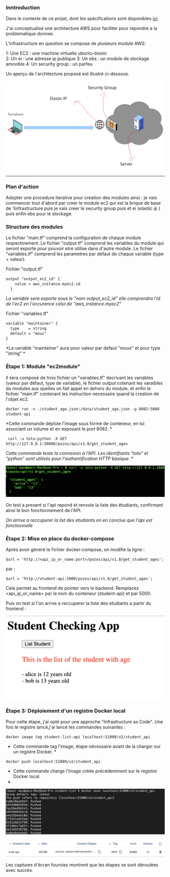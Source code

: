 

### Inntroduction

Dans le contexte de ce projet, dont les spécifications sont disponibles  [ici](https://github.com/diranetafen/student-list.git "here"). 

J'ai conceptualisé une architecture AWS pour faciliter pour repondre a la problematique donnee.

L'infrastructure en question se compose de plusieurs module AWS:
 
1: Une EC2 : une machine virtuelle  ubuntu-bionic  
2: Un ei : une adresse ip publique 
3: Un ebs : un module de stockage amovible 
4: Un security group : un parfeu 

Un aperçu de l'architecture proposé est illustré ci-dessous.

![project](https://github.com/MousMaster/Terraform/blob/main/architecture.png)


------------

### Plan d'action
  

Adopter une procedure iterative pour creation des modules ainsi  : 
je vais commencer tout d'abord par creer le module ec2 qui est la brique de base de 'linfrastructure puis je vais creer 
le security group puis et ei (elastic ip ) puis enfin ebs pour le stockage.


### Structure des modules 
Le fichier "main.tf" comprend la configuration de chaque module respectivement. 
Le fichier "output.tf" comprend les variables du module qui seront exporte pour pouvoir etre utilise dans d'autre module.
Le fichier "variables.tf" comprend les parametres par defaut de chaque variable (type + valeur).


Fichier "output.tf"

```console
output "output_ec2_id" {
    value = aws_instance.myec2.id
  }
```
*La variable sera exporte sous le "nom output_ec2_id" elle comprendra l'id de l'ec2 en l'occurence celui de  "aws_instance.myec2"*

Fichier "variables.tf" 

```
variable "maintainer" {
  type    = string
  default = "mous"
}
```
*La variable "maintainer" aura pour valeur par defaut "mous" et pour type "string" *




### Étape 1: Module "ec2module"

Il sera composé de trois fichier un "variables.tf" decrivant les variables (valeur par défaut, type de variable), le fichier output cotenant les varaibles du modules aux quelles on fait appel en dehors du module, et enfin le fichier "main.tf" contenant les instruction necessaire quand la creation de l'objet ec2.




```console
docker run -v ./student_age.json:/data/student_age.json -p 8082:5000 student-api 
```

*Cette commande déploie l'image sous forme de conteneur, en lui associant un volume et en exposant le port 8082. *


```console
 curl -u toto:python -X GET http://127.0.0.1:50000/pozos/api/v1.0/get_student_ages
 ```

 *Cette commande teste la connexion à l'API. Les identifiants "toto" et "python" sont utilisés pour l'authentification HTTP basique.*
 *

![project](https://github.com/MousMaster/Docker/blob/master/images/curl_ok.png)

On test a present si l'api repond et renvoie la liste des étudiants, confirmant ainsi le bon fonctionnement de l'API.





*On arrive a reccuperer la list des etudiants on en conclue que l'api est fonctionnelle*


### Étape 2: Mise en place du docker-compose



Après avoir généré le fichier docker-compose, on modifie la ligne :

```console
$url = 'http://<api_ip_or_name:port>/pozos/api/v1.0/get_student_ages';

```
par :
           
```console
$url = 'http://student-api:5000/pozos/api/v1.0/get_student_ages';
```

Cela permet au frontend de pointer vers le backend. Remplacez <api_ip_or_name> par le nom du conteneur (student-api) et <port> par 5000.

Puis on test si l'on arrive a reccuperer la liste des etudiants a partir du frontend :

![project](https://github.com/MousMaster/Docker/blob/master/images/we_site_ok.png)
  

### Étape 3: Déploiement d'un registre Docker local


Pour cette étape, j'ai opté pour une approche "Infrastructure as Code". Une fois le registre lancé,j'ai lancé les commandes suivantes : 

```console
docker image tag student-list-api localhost:51000/v2/student_api
```

* Cette commande tag l'image, étape nécessaire avant de la charger sur un registre Docker. *

```console
docker push localhost:51000/v2/student_api                      
```
* Cette commande charge l'image créée précédemment sur le registre Docker local.
 *



![project](https://github.com/MousMaster/Docker/blob/master/images/push_ok.png)

![project](https://github.com/MousMaster/Docker/blob/master/images/push_front_ok.png)

Les captures d'écran fournies montrent que les étapes se sont déroulées avec succès.
